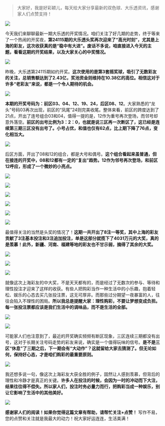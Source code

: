 
> 大家好，我是好彩颖儿，每天给大家分享最新的双色球、大乐透资讯，感谢家人们点赞支持！


![](https://cdn.jsdelivr.net/gh/wangwenjie1314/PicCDN/2024-10-6/1728175187073-image.png)


今天我们来聊聊最新一期大乐透的开奖情况。咱们关注了好几期的走势，终于等来了一个热闹的开奖夜，**第24115期的大乐透头奖再次迎来了“高光时刻”，尤其是上海的彩友，这次收获真的是“稳中有大进”。废话不多说，咱直接进入今天的主题，看看这期的开奖结果，以及大家关心的中奖情况。**


![](https://cdn.jsdelivr.net/gh/wangwenjie1314/PicCDN/2024-10-6/1728175209108-image.png)


昨晚，大乐透第24115期如约开奖。**这次使用的是第3套摇奖球，吸引了无数彩友的关注，总销售额达到了2.43亿，奖池资金则维持在10.38亿的高位。相信这对于许多“老彩友”来说，都是一个令人期待的机会。**


![](https://cdn.jsdelivr.net/gh/wangwenjie1314/PicCDN/2024-10-6/1728175221509-image.png)


**本期的开奖号码为：前区03、04、12、19、24，后区08、12**。大家熟悉的“龙头”号码03再次出现，前区的“凤尾”24则完美收尾。整体来看，前区的跨度达到了21点，开出了连号组合03和04，值得一提的是，12作为重号再次登场，而邻号却意外落空。**前区的出号比例为3：2：0，也就是说三区再一次断区了，这已经是连续第三期三区没有出号了。小号占优，和值也仅有62点，比上期下降了76点，变化相当大。**


![](https://cdn.jsdelivr.net/gh/wangwenjie1314/PicCDN/2024-10-6/1728175241305-image.png)


后区方面，开出了08和12的组合，都是大号和偶号。**这个组合看起来虽普通，但在接连的开奖中，08和12都有一定的“复出”趋势。12作为邻号再次登场，和前区12呼应，形成了一个微妙的小亮点。**


![](https://cdn.jsdelivr.net/gh/wangwenjie1314/PicCDN/2024-10-6/1728175253492-image.png)

![](https://cdn.jsdelivr.net/gh/wangwenjie1314/PicCDN/2024-10-6/1728175260503-image.png)


![](https://cdn.jsdelivr.net/gh/wangwenjie1314/PicCDN/2024-10-6/1728175268099-image.png)

![](https://cdn.jsdelivr.net/gh/wangwenjie1314/PicCDN/2024-10-6/1728175275964-image.png)


![](https://cdn.jsdelivr.net/gh/wangwenjie1314/PicCDN/2024-10-6/1728175283231-image.png)


![](https://cdn.jsdelivr.net/gh/wangwenjie1314/PicCDN/2024-10-6/1728175290887-image.png)

最值得关注的当然是头奖的情况了！**这期一共开出了8注一等奖，其中上海的彩友贡献了3注基本投注和3注追加投注，单是这部分就揽下了4031万元的大奖，真的是羡慕！此外，新疆、河南、福建等地的彩友也不甘示弱，摘得了其余的大奖。**


![](https://cdn.jsdelivr.net/gh/wangwenjie1314/PicCDN/2024-10-6/1728175298378-image.png)

![](https://cdn.jsdelivr.net/gh/wangwenjie1314/PicCDN/2024-10-6/1728175305053-image.png)


![](https://cdn.jsdelivr.net/gh/wangwenjie1314/PicCDN/2024-10-6/1728175313615-image.png)


就像这次上海彩友的中大奖，不是天天都有的，而是经过了无数次的参与、等待和理性投注才迎来了这样的收获。有些人把购彩当作一种生活中的小乐趣，抱着轻松、娱乐的心态去买几张投注票，这无可厚非。而那些过分期望一夜暴富的人，往往会陷入不理性的困局。**所以我总是提醒大家：理性购彩，不要让梦想变成负担。每一张投注票都应该是我们生活中的调味品，而不是生活的全部。**


![](https://cdn.jsdelivr.net/gh/wangwenjie1314/PicCDN/2024-10-6/1728175339709-image.png)


![](https://cdn.jsdelivr.net/gh/wangwenjie1314/PicCDN/2024-10-6/1728175365698-image.png)


可能家人们也注意到了，最近的开奖确实频频有断区现象，三区连续三期都没有出号，这对于长期关注号码走势的彩友来说，确实是一个值得玩味的信号。**是不是三区“休息”了三期之后，下一期会有“大动作”？这就留给大家去猜测了。但无论如何，保持好心态，才是咱们购彩的最重要原则。**


![](https://cdn.jsdelivr.net/gh/wangwenjie1314/PicCDN/2024-10-6/1728175393373-image.png)


我还想多说一句，像这次上海彩友大获全胜的例子，固然让人感到羡慕，但背后的理性和冷静才是真正的关键。**许多人在投注的时候，会因为一时的冲动而下大注，结果往往得不偿失。所以家人们，投注时务必量力而行，把购彩当成一种娱乐，别让它影响了生活中的其他美好。**

![](https://cdn.jsdelivr.net/gh/wangwenjie1314/PicCDN/2024-7-9/1720504394305-image.png)


**感谢家人们的阅读！如果你觉得这篇文章有帮助，请帮忙关注+点赞！** 写作不易，您的点赞和关注就是我最大的动力！祝大家好运连连，生活美满！